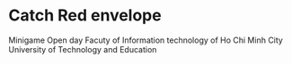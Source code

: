 # Catch Red envelope
 Minigame Open day Facuty of Information technology of Ho Chi Minh City University of Technology and Education
